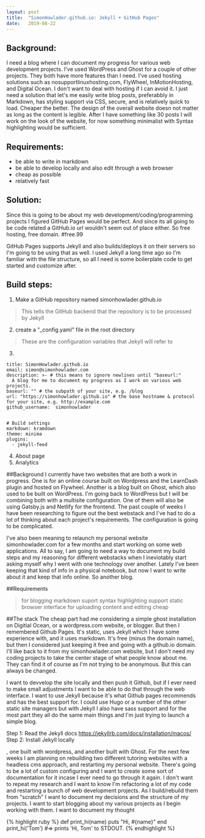 ```yaml
---
layout: post
title:  "SimonHowlader.github.io: Jekyll + GitHub Pages"
date:   2019-08-22
---
```


## Background:
I need a blog where I can document my progress for various web development projects. I've used WordPress and Ghost for a couple of other projects. They both have more features than I need. I've used hosting solutions such as nosupportlinuxhosting.com, FlyWheel, InMotionHosting, and Digital Ocean. I don't want to deal with hosting if I can avoid it. I just need a solution that let's me easily write blog posts, preferabbly in Markdown, has styling support via CSS, secure, and is relatively quick to load. Cheaper the better. The design of the overall website doesn not matter as long as the content is legible. After I have something like 30 posts I will work on the look of the website, for now something minimalist with Syntax highlighting would be sufficient. 


## Requirements:
- be able to write in markdown
- be able to develop locally and also edit through a web browser
- cheap as possible
- relatively fast

## Solution:
Since this is going to be about my web development/coding/programming projects I figured GitHub Pages would be perfect. And since its all going to be code related a GitHub.io url wouldn't seem out of place either. So free hosting, free domain. #free.99

GitHub Pages supports Jekyll and also builds/deploys it on their servers so I'm going to be using that as well. I used Jekyll a long time ago so I'm familiar with the file structure, so all I need is some boilerplate code to get started and customize after.

## Build steps:
1. Make a GitHub repository named simonhowlader.github.io
> This tells the GitHub backend that the repository is to be processed by Jekyll
2. create a "\_config.yaml" file in the root directory
> These are the configuration variables that Jekyll will refer to
3. 
``` YML
title: SimonHowlader.github.io
email: simon@simonhowlader.com
description: >- # this means to ignore newlines until "baseurl:"
  A blog for me to document my progress as I work on various web projects.
baseurl: "" # the subpath of your site, e.g. /blog
url: "https://simonhowlader.github.io" # the base hostname & protocol for your site, e.g. http://example.com
github_username:  simonhowlader


# Build settings
markdown: kramdown
theme: minima
plugins:
  - jekyll-feed
```


4. About page
5. Analytics

##Background
I currently have two websites that are both a work in progress. One is for an online course built on Wordpress and the LearnDash plugin and hosted on Flywheel. Another is a blog built on Ghost, which also used to be built on WordPress. I'm going back to WordPress but I will be combining both with a multisite configuration. One of them will also be using Gatsby.js and Netlify for the frontend. The past couple of weeks I have been researching to figure out the best webstack and I've had to do a lot of thinking about each project's requirements. The configuration is going to be complicated.

I've also been meaning to relaunch my personal website simonhowlader.com for a few months and start working on some web applications. All to say, I am going to need a way to document my build steps and my reasoning for different webstacks when I ineviotably start asking myself why I went with one technology over another. Lately I've been keeping that kind of info in a physical notebook, but now I want to write about it and keep that info online. So another blog.

##Requirements
>for blogging
>markdown suport
>syntax highlighting support
>static
>browser interface for uploading content and editing
>cheap

##The stack
The cheap part had me considering a simple ghost installation on Digitial Ocean, or a wordpress.com website, or blogger. But then I remembered Github Pages. It's static, uses Jekyll which I have some experience with, and it uses markdown. It's free (minus the domain name), but then I considered just keeping it free and going with a github.io domain. I'll like back to it from my simonhowlader.com website, but I don't need my coding projects to take the center stage of what people know about me. They can find it of course as I'm not trying to be anonymous. But this can always be changed.

I want to devvelop the site locally and then push it Github, but if I ever need to make small adjustments I want to be able to do that through the web interface. I want to use Jekyll because it's what Github pages recommends and has the best support for. I could use Hugo or a number of the other static site managers but with Jekyll I also have sass support and for the most part they all do the same main things and I'm just trying to launch a simple blog.

Step 1: Read the Jekyll docs
https://jekyllrb.com/docs/installation/macos/
Step 2: Install Jekyll locally



, one built with wordpress, and another built with Ghost. For the next few weeks I am planning on rebuilding two different tutoring websites with a headless cms approach, and restarting my personal website. There's going to be a lot of custom configuring and I want to create some sort of documentation for it incase I ever need to go through it again. I don't want to repeat my research and I want to know
I'm refactoring a lot of my code and restarting a bunch of web development projects. As I build/rebuild them from "scratch" I want to document my decisions and the structure of my projects.
I want to start blogging about my various projects as I begin working with them. I want to document my thought



{% highlight ruby %}
def print_hi(name)
  puts "Hi, #{name}"
end
print_hi('Tom')
#=> prints 'Hi, Tom' to STDOUT.
{% endhighlight %}
